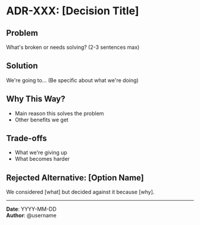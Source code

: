 # ADR-XXX: [Decision Title]

## Problem
What's broken or needs solving? (2-3 sentences max)

## Solution  
We're going to... (Be specific about what we're doing)

## Why This Way?
- Main reason this solves the problem
- Other benefits we get

## Trade-offs
- What we're giving up
- What becomes harder

## Rejected Alternative: [Option Name]
We considered [what] but decided against it because [why].

---
**Date**: YYYY-MM-DD  
**Author**: @username